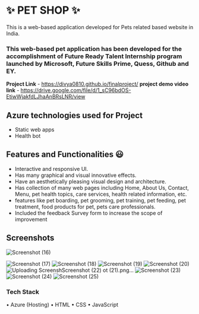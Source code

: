 # ✨ PET SHOP ✨

This is a web-based application developed for Pets related based website in India.

### This web-based pet application has been developed for the accomplishment of Future Ready Talent Internship program launched by Microsoft, Future Skills Prime, Quess, Github and EY.


**Project Link** - https://divya0810.github.io/finalproject/
**project demo video link** - https://drive.google.com/file/d/1_sC96bdOS-EtiwWjakfdLJhaAnBRsLNR/view

## Azure technologies used for Project
- Static web apps
- Health bot

## Features and Functionalities 😃

- Interactive and responsive UI.
- Has many graphical and visual innovative effects.
- Have an aesthetically pleasing visual design and architecture.
- Has collection of many web pages including Home, About Us, Contact, Menu, pet health topics, care services, health related information, etc.
- features like pet boarding, pet grooming, pet training, pet feeding, pet treatment, food products for pet, pets care professionals.
- Included the feedback Survey form to increase the scope of improvement 

## Screenshots

![Screenshot (16)](https://user-images.githubusercontent.com/112797178/204017344-e64f95cc-80f4-4693-a8db-e9debde0c39b.png)

![Screenshot (17)](https://user-images.githubusercontent.com/112797178/204018643-88bcbca0-cadb-45da-8241-29d2a0867e30.png)
![Screenshot (18)](https://user-images.githubusercontent.com/112797178/204018683-1aaf9119-7224-4782-9536-c2b376afac73.png)
![Screenshot (19)](https://user-images.githubusercontent.com/112797178/204018713-bd41e7b3-1726-4be2-8e78-8326181006fa.png)
![Screenshot (20)](https://user-images.githubusercontent.com/112797178/204018728-59e91dda-535e-46cb-8bcc-71cca0f5a68b.png)
![Uploading Screensh![Screenshot (22)](https://user-images.githubusercontent.com/112797178/204018759-44a82069-1c7f-4140-87c5-d2682468a0e4.png)
ot (21).png…]()
![Screenshot (23)](https://user-images.githubusercontent.com/112797178/204018770-b0be554a-cf07-4b19-8d7e-4f07cc750c66.png)
![Screenshot (24)](https://user-images.githubusercontent.com/112797178/204018789-8a359f4e-6e54-46c4-94a7-378eec553bbe.png)
![Screenshot (25)](https://user-images.githubusercontent.com/112797178/204018803-24dc7caf-351b-428f-b85e-ff564c55164f.png)


### Tech Stack
•	Azure (Hosting)
•	HTML
•	CSS
•	JavaScript




